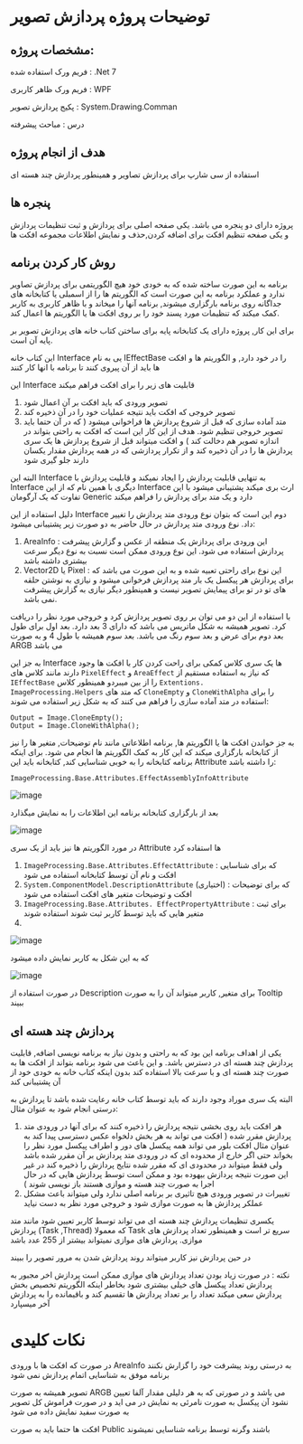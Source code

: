 # توضیحات پروژه پردازش تصویر
## مشخصات پروژه:
فریم ورک استفاده شده : .Net 7

فریم ورک ظاهر کاربری : WPF

پکیج پردازش تصویر : System.Drawing.Comman

درس : مباحث پیشرفته 
## هدف از انجام پروژه
استفاده از سی شارپ برای پردازش تصاویر و همینطور پردازش چند هسته ای
## پنجره ها
پروژه دارای دو پنجره می باشد. یکی صفحه اصلی برای پردازش و ثبت تنظیمات پردازش و یکی صفحه تنظیم افکت برای اضافه کردن,حذف و نمایش اطلاعات مجموعه افکت ها
## روش کار کردن برنامه 
برنامه به این صورت ساخته شده که به خودی خود هیچ الگوریتمی برای پردازش تصاویر ندارد و عملکرد برنامه به این صورت است که الگوریتم ها را از اسمبلی یا کتابخانه های جداگانه روی برنامه بارگزاری میشوند, برنامه آنها را میخاند و با ظاهر کاربری به کاربر کمک میکند که تنظیمات مورد پسند خود را بر روی افکت ها یا الگوریتم ها اعمال کند.

برای این کار, پروژه دارای یک کتابخانه پایه برای ساختن کتاب خانه های پردازش تصویر بر پایه آن است.

این کتاب خانه Interface یی به نام IEffectBase را در خود دارد, و الگوریتم ها و افکت ها باید از آن پیروی کنند تا برنامه با انها کار کنند

این Interface قابلیت های زیر را برای افکت فراهم میکند


1.	تصویر ورودی که باید افکت بر آن اعمال شود
2.	تصویر خروجی که افکت باید نتیجه عملیات خود را در آن ذخیره کند
3.	متد آماده سازی که قبل از شروع پردازش ها فراخوانی میشود ( که در آن حتما باید تصویر خروجی تنظیم شود. هدف از این کار این است که افکت به راحتی بتواند در اندازه تصویر هم دخالت کند ) و افکت میتواند قبل از شروع پردازش ها یک سری پردازش ها را در آن ذخیره کند و از تکرار پردازشی که در همه پردازش مقدار یکسان دارند جلو گیری شود

البته این Interface به تنهایی قابلیت پردازش را ایجاد نمیکند و قابلیت پردازش با Interface دیگری با همین نام که از این Interface ارث بری میکند پشتیبانی میشود با این تفاوت که یک آرگومان Generic دارد و یک متد برای پردازش را فراهم میکند

دلیل استفاده از این Interface دوم این است که بتوان نوع ورودی متد پردازش را تغییر داد. نوع ورودی متد پردازش در حال حاضر به دو صورت زیر پشتیبانی میشود:

1.  AreaInfo : این ورودی برای پردازش یک منطقه از عکس و گزارش پیشرفت پردازش استفاده می شود. این نوع ورودی ممکن است نسبت به نوع دیگر سرعت بیشتری داشته باشد
2.  Vector2D<uint> یا Pixel : این نوع برای راحتی تعبیه شده و به این صورت می باشد که برای پردازش هر پیکسل یک بار متد پردازش فرخوانی میشود و نیازی به نوشتن حلقه های تو در تو برای پیمایش تصویر نیست و همینطور دیگر نیازی به گزارش پیشرفت نمی باشد.

با استفاده از این دو می توان بر روی تصویر پردازش کرد و خروجی مورد نظر را دریافت کرد. تصویر همیشه به شکل ماتریس می باشد که دارای 3 بعد دارد. بعد اول برای طول بعد دوم برای عرض و بعد سوم رنگ می باشد. بعد سوم همیشه با طول 4 و به صورت ARGB می باشد

به جز این Interface ها یک سری کلاس کمکی برای راحت کردن کار با افکت ها وجود دارند مانند کلاس های `PixelEffect`  و `AreaEffect` که نیاز به استفاده مستقیم از `IEffectBase` را از بین میبردو همینطور کلاس `Extentions. ImageProcessing.Helpers` که متد های `CloneEmpty` و `CloneWithAlpha` را برای استفاده در متد آماده سازی را فراهم می کنند که به شکل زیر استفاده می شوند:
```
Output = Image.CloneEmpty();
Output = Image.CloneWithAlpha();
```
به جز خواندن افکت ها یا الگوریتم ها, برنامه اطلاعاتی مانند نام توضیحات, متغیر ها را نیز از کتابخانه بارگزاری میکند که این کار به کمک الگوریتم ها انجام می شود. برای اینکه برنامه کتابخانه را به خوبی شناسایی کند, کتابخانه باید این Attribute را داشته باشد:
```
ImageProcessing.Base.Attributes.EffectAssemblyInfoAttribute
```
![image](https://github.com/amirhoseinadlfar/ImageProcessing/assets/56865457/1eee6d99-01a3-4690-9f61-8a1d99fd7526)

بعد از بارگزاری کتابخانه برنامه این اطلاعات را به نمایش میگذارد

![image](https://github.com/amirhoseinadlfar/ImageProcessing/assets/56865457/bd6b34b8-7d20-457a-bffc-c9055e1bb67d)

در مورد الگوریتم ها نیز باید از یک سری Attribute ها استفاده کرد
1.	`ImageProcessing.Base.Attributes.EffectAttribute` : که برای شناسایی افکت و نام آن توسط کتابخانه استفاده می شود
2.	`System.ComponentModel.DescriptionAttribute` (اختیاری) : که برای توضیحات افکت و توضیحات متغیر های افکت استفاده می شود
3.	`ImageProcessing.Base.Attributes. EffectPropertyAttribute` : برای ثبت متغیر هایی که باید توسط کاربر ثبت شوند استفاده شوند
4.	
![image](https://github.com/amirhoseinadlfar/ImageProcessing/assets/56865457/6d92e5d0-adbe-4a23-aa21-93f969667430)

که به این شکل به کاربر نمایش داده میشود

![image](https://github.com/amirhoseinadlfar/ImageProcessing/assets/56865457/7c42c384-2471-4be2-9477-a4017d3e9aa7)

در صورت استفاده از Description برای متغیر, کاربر میتواند آن را به صورت Tooltip ببیند
## پردازش چند هسته ای 
یکی از اهداف برنامه این بود که به راحتی و بدون نیاز به برنامه نویسی اضافه, قابلیت پردازش چند هسته ای در دسترس باشد. و این باعث می شود برنامه بتواند از افکت ها به صورت چند هسته ای و با سرعت بالا استفاده کند بدون اینکه کتاب خانه به خودی خود از آن پشتیبانی کند

البته یک سری موراد وجود دارند که باید توسط کتاب خانه رعایت شده باشد تا پردازش به درستی انجام شود به عنوان مثال:
1.	هر افکت باید روی بخشی نتیجه پردازش را ذخیره کنند که برای آنها در ورودی متد پردازش مقرر شده ( افکت می تواند به هر بخش دلخواه عکس دسترسی پیدا کند به عنوان مثال افکت بلور می تواند همه پیکسل های دور و اطراف پیکسل مورد نظر را بخواند حتی اگر خارج از محدوده ای که در ورودی متد پردازش بر آن مقرر شده باشد ولی فقط میتواند در محدودی ای که مقرر شده نتایج پردازش را ذخیره کند در غیر این صورت نتیجه پردازش بیهوده بود و ممکن است توسط پردازش هایی که در حال اجرا به صورت چند هسته و موازی هستند باز نویسی شوند )
2.	تغییرات در تصویر ورودی هیچ تاثیری بر برنامه اصلی ندارد ولی میتواند باعث مشکل عملکر پردازش ها به صورت موازی شود و خروجی مورد نظر به دست نیاید

یکسری تنظیمات پردازش چند هسته ای می تواند توسط کاربر تعیین شود مانند متد پردازش (Task ,Thread) که معمولا Task سریع تر است و همینطور تعداد پردازش های موازی. پردازش های موازی نمیتواند بیشتر از 255 عدد باشد

در حین پردازش نیز کاربر میتواند روند پردازش شدن به مرور تصویر را ببیند

نکته : در صورت زیاد بودن تعداد پردازش های موازی ممکن است پردازش اخر مجبور به پردازش تعداد پیکسل های خیلی بیشتری شود  بخاطر اینکه الگوریتم تخصیص بخش پردازش سعی میکند تعداد را بر تعداد پردازش ها تقسیم کند و باقیمانده را به پردازش آخر میسپارد

# نکات کلیدی
در صورت که افکت ها با ورودی AreaInfo به درستی روند پیشرفت خود را گزارش نکنند برنامه موفق به شناسایی اتمام پردازش نمی شود

تصویر همیشه به صورت ARGB می باشد و در صورتی که به هر دلیلی مقدار آلفا تعیین نشود آن پیکسل به صورت نامرئی به نمایش در می اید و در صورت فراموش کل تصویر به صورت سفید نمایش داده می شود

افکت ها حتما باید به صورت Public باشند وگرنه توسط برنامه شناسایی نمیشوند
